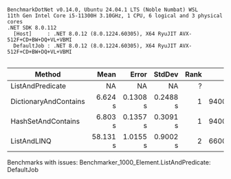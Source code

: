 ```

BenchmarkDotNet v0.14.0, Ubuntu 24.04.1 LTS (Noble Numbat) WSL
11th Gen Intel Core i5-11300H 3.10GHz, 1 CPU, 6 logical and 3 physical cores
.NET SDK 8.0.112
  [Host]     : .NET 8.0.12 (8.0.1224.60305), X64 RyuJIT AVX-512F+CD+BW+DQ+VL+VBMI
  DefaultJob : .NET 8.0.12 (8.0.1224.60305), X64 RyuJIT AVX-512F+CD+BW+DQ+VL+VBMI


```
| Method                | Mean     | Error    | StdDev   | Rank | Gen0       | Gen1       | Gen2      | Allocated |
|---------------------- |---------:|---------:|---------:|-----:|-----------:|-----------:|----------:|----------:|
| ListAndPredicate      |       NA |       NA |       NA |    ? |         NA |         NA |        NA |        NA |
| DictionaryAndContains |  6.624 s | 0.1308 s | 0.2488 s |    1 | 94000.0000 | 33000.0000 | 3000.0000 | 677.91 MB |
| HashSetAndContains    |  6.803 s | 0.1357 s | 0.3091 s |    1 | 94000.0000 | 33000.0000 | 3000.0000 | 657.35 MB |
| ListAndLINQ           | 58.131 s | 1.0155 s | 0.9002 s |    2 | 66000.0000 |          - |         - |  326.3 MB |

Benchmarks with issues:
  Benchmarker_1000_Element.ListAndPredicate: DefaultJob
